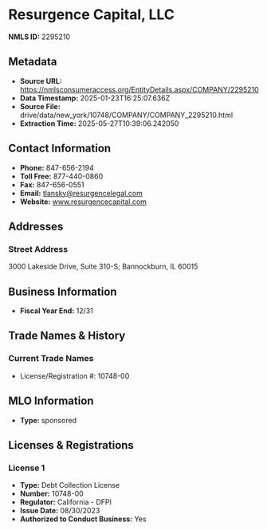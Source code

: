 # Resurgence Capital, LLC

**NMLS ID:** 2295210

## Metadata
- **Source URL:** https://nmlsconsumeraccess.org/EntityDetails.aspx/COMPANY/2295210
- **Data Timestamp:** 2025-01-23T16:25:07.636Z
- **Source File:** drive/data/new_york/10748/COMPANY/COMPANY_2295210.html
- **Extraction Time:** 2025-05-27T10:39:06.242050

## Contact Information
- **Phone:** 847-656-2194
- **Toll Free:** 877-440-0860
- **Fax:** 847-656-0551
- **Email:** tlansky@resurgencelegal.com
- **Website:** www.resurgencecapital.com

## Addresses
### Street Address
3000 Lakeside Drive, Suite 310-S; Bannockburn, IL 60015

## Business Information
- **Fiscal Year End:** 12/31

## Trade Names & History
### Current Trade Names
- License/Registration #: 10748-00

## MLO Information
- **Type:** sponsored

## Licenses & Registrations

### License 1
- **Type:** Debt Collection License
- **Number:** 10748-00
- **Regulator:** California - DFPI
- **Issue Date:** 08/30/2023
- **Authorized to Conduct Business:** Yes
